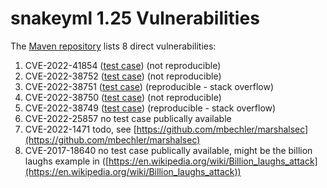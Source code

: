 # snakeyml 1.25 Vulnerabilities


The [Maven repository](https://mvnrepository.com/artifact/org.yaml/snakeyaml/1.25) lists 8 direct vulnerabilities:

1. CVE-2022-41854 ([test case](https://oss-fuzz.com/download?testcase_id=5167495132086272)) (not reproducible)
2. CVE-2022-38752 ([test case](https://oss-fuzz.com/download?testcase_id=4919139099082752)) (not reproducible)
3. CVE-2022-38751 ([test case](https://oss-fuzz.com/download?testcase_id=5110034188599296)) (reproducible  - stack overflow)
4. CVE-2022-38750 ([test case](https://oss-fuzz.com/download?testcase_id=5427149240139776)) (not reproducible)
5. CVE-2022-38749 ([test case](https://oss-fuzz.com/download?testcase_id=4626423186325504)) (reproducible - stack overflow)
6. CVE-2022-25857 no test case publically available
7. CVE-2022-1471 todo, see [https://github.com/mbechler/marshalsec](https://github.com/mbechler/marshalsec)
8. CVE-2017-18640 no test case publically available, might be the billion laughs example in ([https://en.wikipedia.org/wiki/Billion_laughs_attack](https://en.wikipedia.org/wiki/Billion_laughs_attack))



  


 

 

